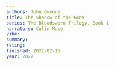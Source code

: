```yaml
---
authors: John Gwynne
title: The Shadow of the Gods
series: The Bloodsworn Trilogy, Book 1
narrators: Colin Mace
vibe:
summary:
rating:
finished: 2022-02-16
year: 2022
---
```

